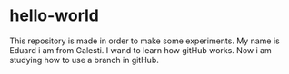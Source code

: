 # hello-world
This repository is made in order to make some experiments.
My name is Eduard i am from Galesti. I wand to learn how gitHub works. Now i am studying how to use a branch in gitHub.
